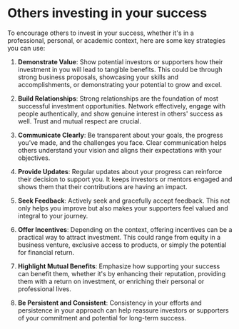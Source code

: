Others investing in your success
=================================
To encourage others to invest in your success, whether it's in a professional, personal, or academic context, here are some key strategies you can use:

1.  **Demonstrate Value**: Show potential investors or supporters how their investment in you will lead to tangible benefits. This could be through strong business proposals, showcasing your skills and accomplishments, or demonstrating your potential to grow and excel.
    
2.  **Build Relationships**: Strong relationships are the foundation of most successful investment opportunities. Network effectively, engage with people authentically, and show genuine interest in others' success as well. Trust and mutual respect are crucial.
    
3.  **Communicate Clearly**: Be transparent about your goals, the progress you’ve made, and the challenges you face. Clear communication helps others understand your vision and aligns their expectations with your objectives.
    
4.  **Provide Updates**: Regular updates about your progress can reinforce their decision to support you. It keeps investors or mentors engaged and shows them that their contributions are having an impact.
    
5.  **Seek Feedback**: Actively seek and gracefully accept feedback. This not only helps you improve but also makes your supporters feel valued and integral to your journey.
    
6.  **Offer Incentives**: Depending on the context, offering incentives can be a practical way to attract investment. This could range from equity in a business venture, exclusive access to products, or simply the potential for financial return.
    
7.  **Highlight Mutual Benefits**: Emphasize how supporting your success can benefit them, whether it's by enhancing their reputation, providing them with a return on investment, or enriching their personal or professional lives.
    
8.  **Be Persistent and Consistent**: Consistency in your efforts and persistence in your approach can help reassure investors or supporters of your commitment and potential for long-term success.
    
